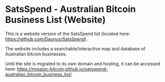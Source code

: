 # SatsSpend - Australian Bitcoin Business List (Website)

This is a website version of the SatsSpend list (located here: https://github.com/Daunus/SatsSpend).

The website includes a searchable/interactive map and database of Australian bitcoin businesses.

Until the site is migrated to its own domain and hosting, it can be accessed here: https://mission-bitcoin.github.io/satsspend-australian_bitcoin_business_list/
